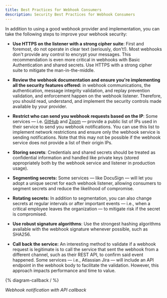 ```yaml
---
title: Best Practices for Webhook Consumers
description: Security Best Practices for Webhook Consumers
---
```


In addition to using a good webhook provider and implementation, you can take the following steps to improve your webhook security:

* **Use HTTPS on the listener with a strong cipher suite**: First and foremost, do not operate in clear text (seriously, don't!). Most webhooks don't provide any control to encrypt your messages. This recommendation is even more critical in webhooks with  Basic Authentication and shared secrets. Use HTTPS with a strong cipher suite to mitigate the man-in-the-middle.

* **Review the webhook documentation and ensure you're implementing all the security features offered:** in webhook communications, the authentication, message integrity validation, and replay prevention validation, and enforcement happen on the webhook listener. Therefore, you should read, understand, and implement the security controls made available by your provider.

* **Restrict who can send you webhook requests based on the IP**: Some services — i.e. [GitHub](https://docs.github.com/en/authentication/keeping-your-account-and-data-secure/about-githubs-ip-addresses) and [Zoom](https://marketplace.zoom.us/docs/api-reference/webhook-reference/#ip-addresses) — provide a public list of IPs used in their service to send you webhook notifications. You can use this list to implement network restrictions and ensure only the webhook service is sending notifications. Note that this may not be possible if the webhook service does not provide a list of their origin IPs.

* **Storing secrets**: Credentials and shared secrets should be treated as confidential information and handled like private keys (stored appropriately both by the webhook service and listener in production usage).

* **Segmenting secrets:** Some services — like DocuSign — will let you adopt a unique secret for each webhook listener, allowing consumers to segment secrets and reduce the likelihood of compromise.

* **Rotating secrets:** In addition to segmentation, you can also change secrets at regular intervals or after important events — i.e., when a critical employee leaves the organization — to mitigate risk if the secret is compromised.

* **Use robust signature algorithms**: Use the strongest hashing algorithms available with the webhook signature whenever possible, such as SHA256.

* **Call back the service:** An interesting method to validate if a webhook request is legitimate is to call the service that sent the webhook from a different channel, such as their REST API, to confirm said event happened. Some services — i.e., Atlassian Jira — will include an API endpoint in the webhook body to facilitate the validation. However, this approach impacts performance and time to value.

{% diagram-callback / %}

_Webhook notification with API callback_